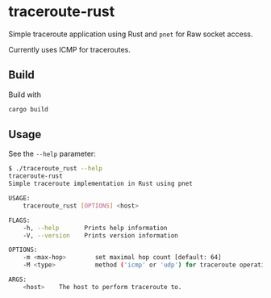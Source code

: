 # traceroute-rust

Simple traceroute application using Rust and `pnet` for Raw socket access.

Currently uses ICMP for traceroutes.

## Build
Build with
```bash
cargo build
```

## Usage
See the `--help` parameter:
```bash
$ ./traceroute_rust --help
traceroute-rust 
Simple traceroute implementation in Rust using pnet

USAGE:
    traceroute_rust [OPTIONS] <host>

FLAGS:
    -h, --help       Prints help information
    -V, --version    Prints version information

OPTIONS:
    -m <max-hop>        set maximal hop count [default: 64]
    -M <type>           method ('icmp' or 'udp') for traceroute operations [default: icmp]

ARGS:
    <host>    The host to perform traceroute to.

```

